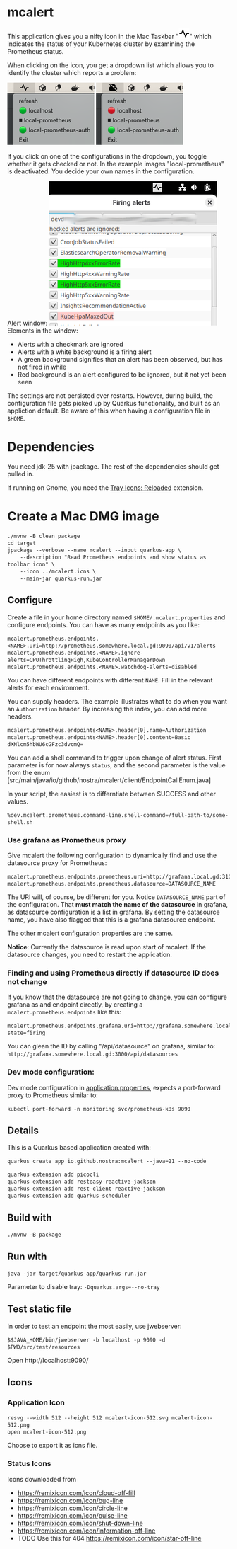 # mcalert

This application gives you a nifty icon in the Mac Taskbar 
"![pulse-line.png](src%2Fmain%2Fresources%2Fimages%2Fpulse-line.png)" which indicates
the status of your Kubernetes cluster by examining the Prometheus status.

When clicking on the icon, you get a dropdown list which allows you to identify the cluster
which reports a problem:

![All active Prometheus instances are happy](mcalert-green.png)
![One or more unhappy Prometheus instances](mcalert-red.png)

If you click on one of the configurations in the dropdown, you toggle 
whether it gets checked or not. In the example images "local-prometheus" is
deactivated. You decide your own names in the configuration.

Alert window:
![Example alert window](usage-example.png)
Elements in the window:
- Alerts with a checkmark are ignored
- Alerts with a white background is a firing alert
- A green background signifies that an alert has been observed, but has not fired in while
- Red background is an alert configured to be ignored, but it not yet been seen

The settings are not persisted over restarts. However, during build, the configuration file
gets picked up by Quarkus functionality, and built as an appliction default. Be aware of this
when having a configuration file in `$HOME`.

# Dependencies

You need jdk-25 with jpackage. The rest of the dependencies should get pulled in.

If running on Gnome, you need the
[Tray Icons: Reloaded](https://extensions.gnome.org/extension/2890/tray-icons-reloaded/)
extension.

# Create a Mac DMG image

```shell
./mvnw -B clean package
cd target
jpackage --verbose --name mcalert --input quarkus-app \
    --description "Read Prometheus endpoints and show status as toolbar icon" \
    --icon ../mcalert.icns \
    --main-jar quarkus-run.jar 
```

## Configure

Create a file in your home directory named `$HOME/.mcalert.properties` and
configure endpoints. You can have as many endpoints as you like:
```
mcalert.prometheus.endpoints.<NAME>.uri=http://prometheus.somewhere.local.gd:9090/api/v1/alerts
mcalert.prometheus.endpoints.<NAME>.ignore-alerts=CPUThrottlingHigh,KubeControllerManagerDown
mcalert.prometheus.endpoints.<NAME>.watchdog-alerts=disabled
```
You can have different endpoints with different `NAME`. Fill in the relevant alerts for each environment.

You can supply headers. The example illustrates what to do when you want an `Authorization` header.
By increasing the index, you can add more headers.

```
mcalert.prometheus.endpoints<NAME>.header[0].name=Authorization
mcalert.prometheus.endpoints<NAME>.header[0].content=Basic dXNlcm5hbWU6cGFzc3dvcmQ=
```

You can add a shell command to trigger upon change of alert status. First parameter is
for now always `status`, and the second parameter is the value from the enum
[src/main/java/io/github/nostra/mcalert/client/EndpointCallEnum.java]

In your script, the easiest is to differntiate between SUCCESS and other values.

```
%dev.mcalert.prometheus.command-line.shell-command=/full-path-to/some-shell.sh
```



### Use grafana as Prometheus proxy

Give mcalert the following configuration to dynamically find and use the
datasource proxy for Prometheus:
```
mcalert.prometheus.endpoints.prometheus.uri=http://grafana.local.gd:31090/api/datasources
mcalert.prometheus.endpoints.prometheus.datasource=DATASOURCE_NAME
```
The URI will, of course, be different for you. Notice `DATASOURCE_NAME` part of the configuration.
That **must match the name of the datasource** in grafana, as datasource configuration is a list
in grafana. By setting the datasource name, you have also flagged that this is a grafana datasource
endpoint.

The other mcalert configuration properties are the same.

**Notice**: Currently the datasource is read upon start of mcalert. If the datasource
changes, you need to restart the application. 

### Finding and using Prometheus directly if datasource ID does not change

If you know that the datasource are not going to change, you can configure grafana as 
and endpoint directly, by creating a `mcalert.prometheus.endpoints` like this:

```
mcalert.prometheus.endpoints.grafana.uri=http://grafana.somewhere.local.gd:3000/api/datasources/uid/P1809F7CD0C75ACF3/resources/api/v1/alerts?state=firing
```

You can glean the ID by calling "/api/datasource" on
grafana, similar to: `http://grafana.somewhere.local.gd:3000/api/datasources`

### Dev mode configuration:

Dev mode configuration in [application.properties](src%2Fmain%2Fresources%2Fapplication.properties),
expects a port-forward proxy to Prometheus similar to:
```
kubectl port-forward -n monitoring svc/prometheus-k8s 9090
 ```


## Details

This is a Quarkus based application created with:

```shell
quarkus create app io.github.nostra:mcalert --java=21 --no-code
```
```shell
quarkus extension add picocli
quarkus extension add resteasy-reactive-jackson
quarkus extension add rest-client-reactive-jackson
quarkus extension add quarkus-scheduler
```

## Build with

```shell
./mvnw -B package
```

## Run with

```shell
java -jar target/quarkus-app/quarkus-run.jar 
```

Parameter to disable tray: `-Dquarkus.args=--no-tray`

## Test static file

In order to test an endpoint the most easily, use jwebserver:

```shell
$$JAVA_HOME/bin/jwebserver -b localhost -p 9090 -d $PWD/src/test/resources 
```

Open http://localhost:9090/

## Icons

### Application Icon

```
resvg --width 512 --height 512 mcalert-icon-512.svg mcalert-icon-512.png
open mcalert-icon-512.png
```

Choose to export it as icns file.

### Status Icons
Icons downloaded from
- https://remixicon.com/icon/cloud-off-fill
- https://remixicon.com/icon/bug-line
- https://remixicon.com/icon/circle-line
- https://remixicon.com/icon/pulse-line
- https://remixicon.com/icon/shut-down-line
- https://remixicon.com/icon/information-off-line
- TODO Use this for 404 https://remixicon.com/icon/star-off-line
